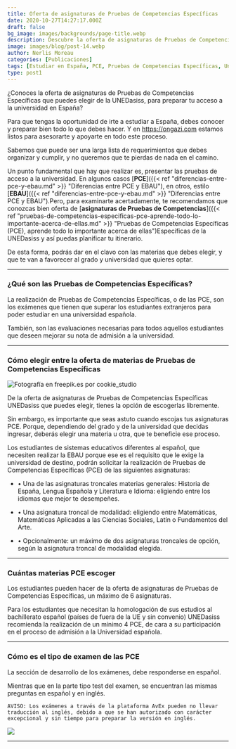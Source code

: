 ```yaml
---
title: Oferta de asignaturas de Pruebas de Competencias Específicas
date: 2020-10-27T14:27:17.000Z
draft: false
bg_image: images/backgrounds/page-title.webp
description: Descubre la oferta de asignaturas de Pruebas de Competencias Específicas que ofrece UNEDasiss y elije las que favorezcan tu preparación.
image: images/blog/post-14.webp
author: Nerlis Moreau
categories: [Publicaciones]
tags: [Estudiar en España, PCE, Pruebas de Competencias Específicas, Universidad en España, Universidad Española]
type: post1
---
```


¿Conoces la oferta de asignaturas de Pruebas de Competencias Específicas que puedes elegir de la UNEDasiss, para preparar tu acceso a la universidad en España?

Para que tengas la oportunidad de irte a estudiar a España, debes conocer y preparar bien todo lo que debes hacer. Y en https://ongazi.com estamos listos para asesorarte y apoyarte en todo este proceso.

Sabemos que puede ser una larga lista de requerimientos que debes organizar y cumplir, y no queremos que te pierdas de nada en el camino.

Un punto fundamental que hay que realizar es, presentar las pruebas de acceso a la universidad. En algunos casos [**PCE**]({{< ref "diferencias-entre-pce-y-ebau.md" >}} "Diferencias entre PCE y EBAU"), en otros, estilo [**EBAU**]({{< ref "diferencias-entre-pce-y-ebau.md" >}} "Diferencias entre PCE y EBAU").Pero, para examinarte acertadamente, te recomendamos que conozcas bien oferta de [**asignaturas de Pruebas de Competencias**]({{< ref "pruebas-de-competencias-especificas-pce-aprende-todo-lo-importante-acerca-de-ellas.md" >}} "Pruebas de Competencias Específicas (PCE), aprende todo lo importante acerca de ellas")Específicas de la UNEDasiss y así puedas planificar tu itinerario.

De esta forma, podrás dar en el clavo con las materias que debes elegir, y que te van a favorecer al grado y universidad que quieres optar.

---

### ¿Qué son las Pruebas de Competencias Específicas?

La realización de Pruebas de Competencias Específicas, o de las PCE, son los exámenes que tienen que superar los estudiantes extranjeros para poder estudiar en una universidad española.

También, son las evaluaciones necesarias para todos aquellos estudiantes que deseen mejorar su nota de admisión a la universidad.

---

### Cómo elegir entre la oferta de materias de Pruebas de Competencias Específicas

![](/images/blog/post-14_1.webp "Fotografía en freepik.es por cookie_studio")

De la oferta de asignaturas de Pruebas de Competencias Específicas UNEDasiss que puedes elegir, tienes la opción de escogerlas libremente.

Sin embargo, es importante que seas astuto cuando escojas tus asignaturas PCE. Porque, dependiendo del grado y de la universidad que decidas ingresar, deberás elegir una materia u otra, que te beneficie ese proceso.

Los estudiantes de sistemas educativos diferentes al español, que necesiten realizar la EBAU porque ese es el requisito que le exige la universidad de destino, podrán solicitar la realización de Pruebas de Competencias Específicas (PCE) de las siguientes asignaturas:

*  • Una de las asignaturas troncales materias generales: Historia de España, Lengua Española y Literatura e Idioma: eligiendo entre los idiomas que mejor te desempeñes.

*  • Una asignatura troncal de modalidad: eligiendo entre Matemáticas, Matemáticas Aplicadas a las Ciencias Sociales, Latín o Fundamentos del Arte.

*  • Opcionalmente: un máximo de dos asignaturas troncales de opción, según la asignatura troncal de modalidad elegida.

---

### Cuántas materias PCE escoger

Los estudiantes pueden hacer de la oferta de asignaturas de Pruebas de Competencias Específicas, un máximo de 6 asignaturas.

Para los estudiantes que necesitan la homologación de sus estudios al bachillerato español (países de fuera de la UE y sin convenio) UNEDasiss recomienda la realización de un mínimo 4 PCE, de cara a su participación en el proceso de admisión a la Universidad española.

---

### Cómo es el tipo de examen de las PCE

La sección de desarrollo de los exámenes, debe responderse en español.

Mientras que en la parte tipo test del examen, se encuentran las mismas preguntas en español y en inglés.

`AVISO: Los exámenes a través de la plataforma AvEx pueden no llevar traducción al inglés, debido a que se han autorizado con carácter excepcional y sin tiempo para preparar la versión en inglés.`

![](/images/blog/post-14_2.webp)

---